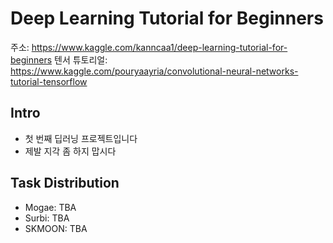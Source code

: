 # Deep Learning Tutorial for Beginners
주소: https://www.kaggle.com/kanncaa1/deep-learning-tutorial-for-beginners
텐서 튜토리얼: https://www.kaggle.com/pouryaayria/convolutional-neural-networks-tutorial-tensorflow

## Intro
- 첫 번째 딥러닝 프로젝트입니다
- 제발 지각 좀 하지 맙시다

## Task Distribution
- Mogae: TBA
- Surbi: TBA
- SKMOON: TBA
